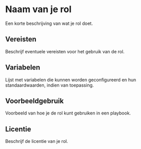 # Naam van je rol

Een korte beschrijving van wat je rol doet.

## Vereisten

Beschrijf eventuele vereisten voor het gebruik van de rol.

## Variabelen

Lijst met variabelen die kunnen worden geconfigureerd en hun standaardwaarden, indien van toepassing.

## Voorbeeldgebruik

Voorbeeld van hoe je de rol kunt gebruiken in een playbook.

## Licentie

Beschrijf de licentie van je rol.
